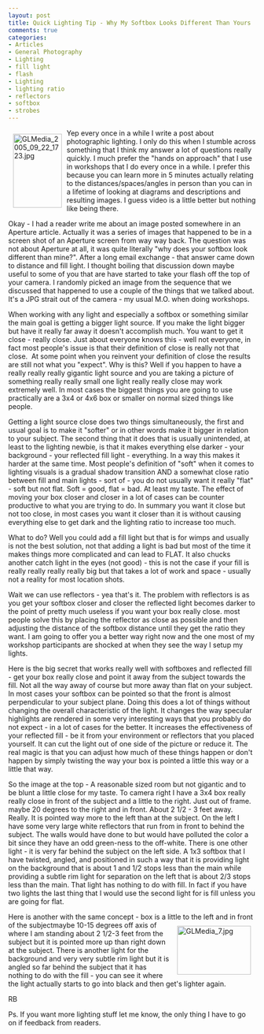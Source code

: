 ```yaml
---
layout: post
title: Quick Lighting Tip - Why My Softbox Looks Different Than Yours
comments: true
categories:
- Articles
- General Photography
- Lighting
- fill light
- flash
- Lighting
- lighting ratio
- reflectors
- softbox
- strobes
---
```

<a rel="lightbox" href="/wp-content/uploads/2009/12/GLMedia_2005_09_22_1723.jpg"><img title="GLMedia_2005_09_22_1723.jpg" src="/wp-content/uploads/2009/12/.thumbs/.GLMedia_2005_09_22_1723.jpg" border="0" alt="GLMedia_2005_09_22_1723.jpg" hspace="10" vspace="10" width="99" height="150" align="left" /></a>Yep every once in a while I write a post about photographic lighting. I only do this when I stumble across something that I think my answer a lot of questions really quickly. I much prefer the "hands on approach" that I use in workshops that I do every once in a while. I prefer this because you can learn more in 5 minutes actually relating to the distances/spaces/angles in person than you can in a lifetime of looking at diagrams and descriptions and resulting images. I guess video is a little better but nothing like being there.

Okay - I had a reader write me about an image posted somewhere in an Aperture article. Actually it was a series of images that happened to be in a screen shot of an Aperture screen from way way back. The question was not about Aperture at all, it was quite literally "why does your softbox look different than mine?". After a long email exchange - that answer came down to distance and fill light. I thought boiling that discussion down maybe useful to some of you that are have started to take your flash off the top of your camera. I randomly picked an image from the sequence that we discussed that happened to use a couple of the things that we talked about. It's a JPG strait out of the camera - my usual M.O. when doing workshops.

When working with any light and especially a softbox or something similar the main goal is getting a bigger light source. If you make the light bigger but have it really far away it doesn't accomplish much. You want to get it close - really close. Just about everyone knows this - well not everyone, in fact most people's issue is that their definition of close is really not that close.  At some point when you reinvent your definition of close the results are still not what you "expect". Why is this? Well if you happen to have a really really really gigantic light source and you are taking a picture of something really really small one light really really close may work extremely well. In most cases the biggest things you are going to use practically are a 3x4 or 4x6 box or smaller on normal sized things like people.

Getting a light source close does two things simultaneously, the first and usual goal is to make it "softer" or in other words make it bigger in relation to your subject. The second thing that it does that is usually unintended, at least to the lighting newbie, is that it makes everything else darker - your background - your reflected fill light - everything. In a way this makes it harder at the same time. Most people's definition of "soft" when it comes to lighting visuals is a gradual shadow transition AND a somewhat close ratio between fill and main lights - sort of - you do not usually want it really "flat" - soft but not flat. Soft = good, flat = bad. At least my taste. The effect of moving your box closer and closer in a lot of cases can be counter productive to what you are trying to do. In summary you want it close but not too close, in most cases you want it closer than it is without causing everything else to get dark and the lighting ratio to increase too much.

What to do? Well you could add a fill light but that is for wimps and usually is not the best solution, not that adding a light is bad but most of the time it makes things more complicated and can lead to FLAT. It also chucks another catch light in the eyes (not good) - this is not the case if your fill is really really really really big but that takes a lot of work and space - usually not a reality for most location shots.

Wait we can use reflectors - yea that's it. The problem with reflectors is as you get your softbox closer and closer the reflected light becomes darker to the point of pretty much useless if you want your box really close. most people solve this by placing the reflector as close as possible and then adjusting the distance of the softbox distance until they get the ratio they want. I am going to offer you a better way right now and the one most of my workshop participants are shocked at when they see the way I setup my lights.

Here is the big secret that works really well with softboxes and reflected fill - get your box really close and point it away from the subject towards the fill. Not all the way away of course but more away than flat on your subject. In most cases your softbox can be pointed so that the front is almost perpendicular to your subject plane. Doing this does a lot of things without changing the overall characteristic of the light. It changes the way specular highlights are rendered in some very interesting ways that you probably do not expect - in a lot of cases for the better. It increases the effectiveness of your reflected fill - be it from your environment or reflectors that you placed yourself. It can cut the light out of one side of the picture or reduce it. The real magic is that you can adjust how much of these things happen or don't happen by simply twisting the way your box is pointed a little this way or a little that way.

So the image at the top - A reasonable sized room but not gigantic and to be blunt a little close for my taste. To camera right I have a 3x4 box really really close in front of the subject and a little to the right. Just out of frame. maybe 20 degrees to the right and in front. About 2 1/2 - 3 feet away. Really. It is pointed way more to the left than at the subject. On the left I have some very large white reflectors that run from in front to behind the subject. The walls would have done to but would have polluted the color a bit since they have an odd green-ness to the off-white. There is one other light - it is very far behind the subject on the left side. A 1x3 softbox that I have twisted, angled, and positioned in such a way that it is providing light on the background that is about 1 and 1/2 stops less than the main while providing a subtle rim light for separation on the left that is about 2/3 stops less than the main. That light has nothing to do with fill. In fact if you have two lights the last thing that I would use the second light for is fill unless you are going for flat.

Here is another with the same concept - box is a little to the left and in front of the subject<a rel="lightbox" href="/wp-content/uploads/2009/12/GLMedia_7.jpg"><img title="GLMedia_7.jpg" src="/wp-content/uploads/2009/12/.thumbs/.GLMedia_7.jpg" border="0" alt="GLMedia_7.jpg" hspace="10" vspace="10" width="150" height="99" align="right" /></a>maybe 10-15 degrees off axis of where I am standing about 2 1/2-3 feet from the subject but it is pointed more up than right down at the subject. There is another light for the background and very very subtle rim light but it is angled so far behind the subject that it has nothing to do with the fill - you can see it where the light actually starts to go into black and then get's lighter again.

RB

Ps. If you want more lighting stuff let me know, the only thing I have to go on if feedback from readers.
